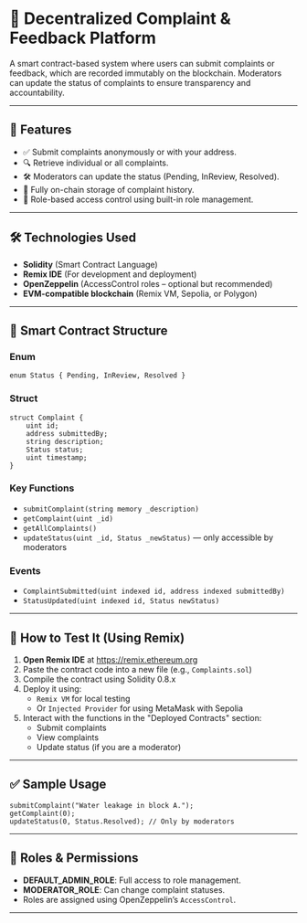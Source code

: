 # 📢 Decentralized Complaint & Feedback Platform

A smart contract-based system where users can submit complaints or feedback, which are recorded immutably on the blockchain. Moderators can update the status of complaints to ensure transparency and accountability.

---

## 🚀 Features

- ✅ Submit complaints anonymously or with your address.
- 🔍 Retrieve individual or all complaints.
- 🛠️ Moderators can update the status (Pending, InReview, Resolved).
- 📜 Fully on-chain storage of complaint history.
- 🔐 Role-based access control using built-in role management.

---

## 🛠️ Technologies Used

- **Solidity** (Smart Contract Language)
- **Remix IDE** (For development and deployment)
- **OpenZeppelin** (AccessControl roles – optional but recommended)
- **EVM-compatible blockchain** (Remix VM, Sepolia, or Polygon)

---

## 🧱 Smart Contract Structure

### Enum
```solidity
enum Status { Pending, InReview, Resolved }
```

### Struct
```solidity
struct Complaint {
    uint id;
    address submittedBy;
    string description;
    Status status;
    uint timestamp;
}
```

### Key Functions
- `submitComplaint(string memory _description)`
- `getComplaint(uint _id)`
- `getAllComplaints()`
- `updateStatus(uint _id, Status _newStatus)` — only accessible by moderators

### Events
- `ComplaintSubmitted(uint indexed id, address indexed submittedBy)`
- `StatusUpdated(uint indexed id, Status newStatus)`

---

## 🧪 How to Test It (Using Remix)

1. **Open Remix IDE** at https://remix.ethereum.org  
2. Paste the contract code into a new file (e.g., `Complaints.sol`)
3. Compile the contract using Solidity 0.8.x
4. Deploy it using:
   - `Remix VM` for local testing
   - Or `Injected Provider` for using MetaMask with Sepolia
5. Interact with the functions in the "Deployed Contracts" section:
   - Submit complaints
   - View complaints
   - Update status (if you are a moderator)

---

## ✅ Sample Usage

```solidity
submitComplaint("Water leakage in block A.");
getComplaint(0);
updateStatus(0, Status.Resolved); // Only by moderators
```

---

## 🔐 Roles & Permissions

- **DEFAULT_ADMIN_ROLE**: Full access to role management.
- **MODERATOR_ROLE**: Can change complaint statuses.
- Roles are assigned using OpenZeppelin’s `AccessControl`.

---
